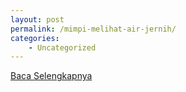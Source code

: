 ```yaml
---
layout: post
permalink: /mimpi-melihat-air-jernih/
categories:
    - Uncategorized
---
```


[Baca Selengkapnya](/07)